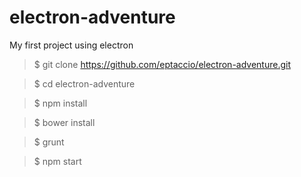 # electron-adventure
My first project using electron

> $ git clone https://github.com/eptaccio/electron-adventure.git

> $ cd electron-adventure

> $ npm install

> $ bower install

> $ grunt

> $ npm start
